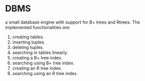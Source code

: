# DBMS
a small database engine with support for B+ trees and Rtrees.
The implemented functionalities are:

1) creating tables.
2) inserting tuples.
3) deleting tuples.
4) searching in tables linearly.
5) creating a B+ tree index.
6) searching using B+ tree index.
7) creating an R tree index.
8) searching using an R tree index. 

